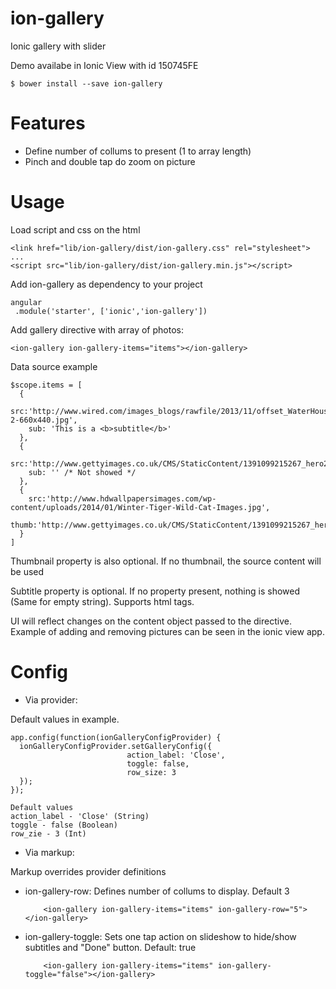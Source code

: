 # ion-gallery
Ionic gallery with slider

Demo availabe in Ionic View with id 150745FE

    $ bower install --save ion-gallery

# Features

 - Define number of collums to present (1 to array length)
 - Pinch and double tap do zoom on picture

# Usage

Load script and css on the html

    <link href="lib/ion-gallery/dist/ion-gallery.css" rel="stylesheet">
    ...
    <script src="lib/ion-gallery/dist/ion-gallery.min.js"></script>

Add ion-gallery as dependency to your project

    angular
     .module('starter', ['ionic','ion-gallery'])

Add gallery directive with array of photos:

    <ion-gallery ion-gallery-items="items"></ion-gallery>

Data source example

    $scope.items = [
      {
        src:'http://www.wired.com/images_blogs/rawfile/2013/11/offset_WaterHouseMarineImages_62652-2-660x440.jpg',
        sub: 'This is a <b>subtitle</b>'
      },
      {
        src:'http://www.gettyimages.co.uk/CMS/StaticContent/1391099215267_hero2.jpg',
        sub: '' /* Not showed */
      },
      {
        src:'http://www.hdwallpapersimages.com/wp-content/uploads/2014/01/Winter-Tiger-Wild-Cat-Images.jpg',
        thumb:'http://www.gettyimages.co.uk/CMS/StaticContent/1391099215267_hero2.jpg'
      }
    ]

Thumbnail property is also optional. If no thumbnail, the source content will be used

Subtitle property is optional. If no property present, nothing is showed (Same for empty string).
Supports html tags.

UI will reflect changes on the content object passed to the directive. Example of adding and removing pictures can be seen in the ionic view app.

# Config

- Via provider:

Default values in example. 

```
app.config(function(ionGalleryConfigProvider) {
  ionGalleryConfigProvider.setGalleryConfig({
                          action_label: 'Close',
                          toggle: false,
                          row_size: 3
  });
});
```

```
Default values
action_label - 'Close' (String)
toggle - false (Boolean)
row_zie - 3 (Int)
```

- Via markup:

Markup overrides provider definitions

- ion-gallery-row: Defines number of collums to display. Default 3

          <ion-gallery ion-gallery-items="items" ion-gallery-row="5"></ion-gallery>

- ion-gallery-toggle: Sets one tap action on slideshow to hide/show subtitles and "Done" button. Default: true

          <ion-gallery ion-gallery-items="items" ion-gallery-toggle="false"></ion-gallery>
